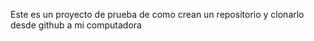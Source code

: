 Este es un proyecto de prueba de como crean un repositorio y clonarlo desde github a mi computadora

